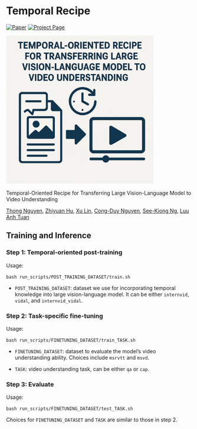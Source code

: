 # Temporal Recipe

[![Paper](https://img.shields.io/badge/paper-A42C25?style=for-the-badge&logo=arxiv&logoColor=white)](https://arxiv.org/abs/2505.12605)
[![Project Page](https://img.shields.io/badge/Project%20Page-blue?style=for-the-badge&logo=snowflake&logoColor=white&labelColor=black)](https://nguyentthong.github.io/temporal_recipe/)

<img src="./static/images/temporal_recipe.png" style="width: 400px">

Temporal-Oriented Recipe for Transferring Large Vision-Language Model to Video Understanding

[Thong Nguyen](https://nguyentthong.github.io/), [Zhiyuan Hu](), [Xu Lin](), [Cong-Duy Nguyen](), [See-Kiong Ng](), [Luu Anh Tuan]()


## Training and Inference

### Step 1: Temporal-oriented post-training

Usage:

```
bash run_scripts/POST_TRAINING_DATASET/train.sh
```

- `POST_TRAINING_DATASET`: dataset we use for incorporating temporal knowledge into large vision-language model. It can be either `internvid`, `vidal`, and `internvid_vidal`.

### Step 2: Task-specific fine-tuning

Usage:
```
bash run_scripts/FINETUNING_DATASET/train_TASK.sh
```

- `FINETUNING_DATASET`: dataset to evaluate the model’s video understanding ability. Choices include `msrvtt` and `msvd`. 

- `TASK`: video understanding task, can be either `qa` or `cap`.

### Step 3: Evaluate

Usage:
```
bash run_scripts/FINETUNING_DATASET/test_TASK.sh
```

Choices for `FINETUNING_DATASET` and `TASK` are similar to those in step 2.